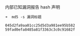 内部已知漏洞报告 hash 声明

```
➜  md5 -s 漏洞标题

045d2fa9aa01cc25d5d3a981ee95b582
59fad0efa8485a81f3363c3c0c91682f
```